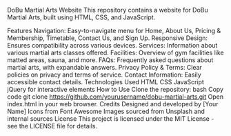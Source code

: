 DoBu Martial Arts Website
This repository contains a website for DoBu Martial Arts, built using HTML, CSS, and JavaScript.

Features
Navigation: Easy-to-navigate menu for Home, About Us, Pricing & Membership, Timetable, Contact Us, and Sign Up.
Responsive Design: Ensures compatibility across various devices.
Services: Information about various martial arts classes offered.
Facilities: Overview of gym facilities like matted areas, sauna, and more.
FAQs: Frequently asked questions about martial arts, with expandable answers.
Privacy Policy & Terms: Clear policies on privacy and terms of service.
Contact Information: Easily accessible contact details.
Technologies Used
HTML
CSS
JavaScript
jQuery for interactive elements
How to Use
Clone the repository:
bash
Copy code
git clone https://github.com/yourusername/dobu-martial-arts.git
Open index.html in your web browser.
Credits
Designed and developed by [Your Name]
Icons from Font Awesome
Images sourced from Unsplash and internal sources
License
This project is licensed under the MIT License - see the LICENSE file for details.

